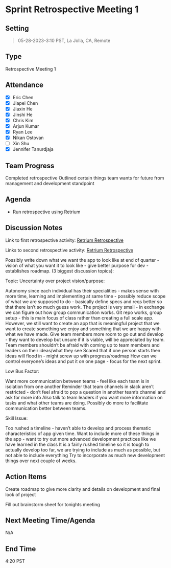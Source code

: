 # Sprint Retrospective Meeting 1

## Setting

> 05-28-2023-3:10 PST, La Jolla, CA, Remote

## Type

Retrospective Meeting 1

## Attendance

- [x] Eric Chen
- [x] Jiapei Chen
- [x] Jiaxin He
- [x] Jinshi He
- [x] Chris Kim
- [x] Arjun Kumar
- [x] Ryan Lee
- [x] Nikan Ostovan
- [ ] Xin Shu
- [x] Jennifer Tanurdjaja

## Team Progress

Completed retrospective
Outlined certain things team wants for future from management and development standpoint

## Agenda

- Run retrospective using Retrium

## Discussion Notes

Link to first retrospective activity: [Retrium Retrospective](https://app.retrium.com/team-room/e605b3cb-ecf6-4891-bf2d-2d34826ce687/history/69f2c14a-55ff-436d-b227-7b2cb8d91ed8)

Links to second retrospective activity: [Retrium Retrospective](https://app.retrium.com/team-room/e605b3cb-ecf6-4891-bf2d-2d34826ce687/history/e121f053-ab67-4f0d-b087-6d1cb724ca74)

Possibly write down what we want the app to look like at end of quarter - vision of what you want it to look like - give better purpose for dev - establishes roadmap.
(3 biggest discussion topics):

Topic: Uncertainty over project vision/purpose:

Autonomy since each individual has their specialities - makes sense with more time, learning and implementing at same time - possibly reduce scope of what we are supposed to do - basically define specs and reqs better so that there isn’t so much guess work.
The project is very small - in exchange we can figure out how group communication works. Git repo works, group setup - this is main focus of class rather than creating a full scale app.
However, we still want to create an app that is meaningful project that we want to create something we enjoy and something that we are happy with what we have made.
Give team members more room to go out and develop - they want to develop but unsure if it is viable, will be appreciated by team.
Team members shouldn’t be afraid with coming up to team members and leaders on their ideas/what they see
Scared that if one person starts then ideas will flood in - might screw up with progress/roadmap
How can we control everyone’s ideas and put it on one page - focus for the next sprint.

Low Bus Factor:

Want more communication between teams - feel like each team is in isolation from one another
Reminder that team channels in slack aren’t restricted - don’t feel afraid to pop a question in another team’s channel and ask for more info
Also talk to team leaders if you want more information on tasks and what other teams are doing.
Possibly do more to facilitate communication better between teams.

Skill Issue:

Too rushed a timeline - haven’t able to develop and process thematic characteristics of app given time. Want to include more of these things in the app - want to try out more advanced development practices like we have learned in the class
It is a fairly rushed timeline so it is tough to actually develop too far, we are trying to include as much as possible, but not able to include everything
Try to incorporate as much new development things over next couple of weeks.

## Action Items

Create roadmap to give more clarity and details on development and final look of project

Fill out brainstorm sheet for tonights meeting

## Next Meeting Time/Agenda

N/A

## End Time

4:20 PST
